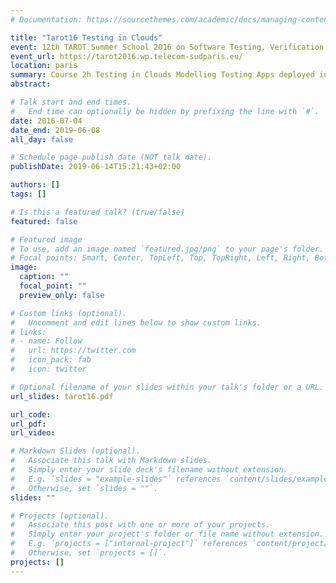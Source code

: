 ```yaml
---
# Documentation: https://sourcethemes.com/academic/docs/managing-content/

title: "Tarot16 Testing in Clouds"
event: 12th TAROT Summer School 2016 on Software Testing, Verification & Validation
event_url: https://tarot2016.wp.telecom-sudparis.eu/
location: paris
summary: Course 2h Testing in Clouds Modelling Testing Apps deployed in Clouds
abstract:

# Talk start and end times.
#   End time can optionally be hidden by prefixing the line with `#`.
date: 2016-07-04
date_end: 2019-06-08
all_day: false

# Schedule page publish date (NOT talk date).
publishDate: 2019-06-14T15:21:43+02:00

authors: []
tags: []

# Is this a featured talk? (true/false)
featured: false

# Featured image
# To use, add an image named `featured.jpg/png` to your page's folder. 
# Focal points: Smart, Center, TopLeft, Top, TopRight, Left, Right, BottomLeft, Bottom, BottomRight.
image:
  caption: ""
  focal_point: ""
  preview_only: false

# Custom links (optional).
#   Uncomment and edit lines below to show custom links.
# links:
# - name: Follow
#   url: https://twitter.com
#   icon_pack: fab
#   icon: twitter

# Optional filename of your slides within your talk's folder or a URL.
url_slides: tarot16.pdf

url_code:
url_pdf:
url_video:

# Markdown Slides (optional).
#   Associate this talk with Markdown slides.
#   Simply enter your slide deck's filename without extension.
#   E.g. `slides = "example-slides"` references `content/slides/example-slides.md`.
#   Otherwise, set `slides = ""`.
slides: ""

# Projects (optional).
#   Associate this post with one or more of your projects.
#   Simply enter your project's folder or file name without extension.
#   E.g. `projects = ["internal-project"]` references `content/project/deep-learning/index.md`.
#   Otherwise, set `projects = []`.
projects: []
---
```

